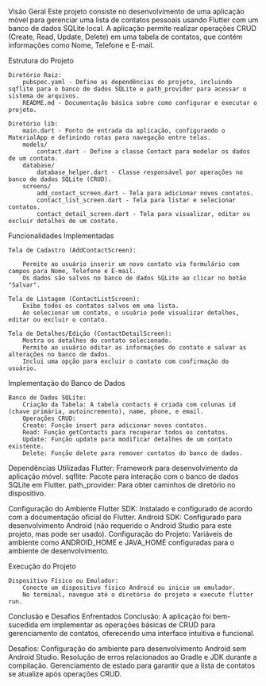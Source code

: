 Visão Geral
    Este projeto consiste no desenvolvimento de uma aplicação móvel para gerenciar uma lista de contatos pessoais usando Flutter com um banco de dados SQLite local. A aplicação permite realizar operações CRUD (Create, Read, Update, Delete) em uma tabela de contatos, que contém informações como Nome, Telefone e E-mail.

Estrutura do Projeto

    Diretório Raiz:
        pubspec.yaml - Define as dependências do projeto, incluindo sqflite para o banco de dados SQLite e path_provider para acessar o sistema de arquivos.
        README.md - Documentação básica sobre como configurar e executar o projeto.

    Diretório lib:
        main.dart - Ponto de entrada da aplicação, configurando o MaterialApp e definindo rotas para navegação entre telas.
        models/
            contact.dart - Define a classe Contact para modelar os dados de um contato.
        database/
            database_helper.dart - Classe responsável por operações no banco de dados SQLite (CRUD).
        screens/
            add_contact_screen.dart - Tela para adicionar novos contatos.
            contact_list_screen.dart - Tela para listar e selecionar contatos.
            contact_detail_screen.dart - Tela para visualizar, editar ou excluir detalhes de um contato.

Funcionalidades Implementadas

    Tela de Cadastro (AddContactScreen):

        Permite ao usuário inserir um novo contato via formulário com campos para Nome, Telefone e E-mail.
        Os dados são salvos no banco de dados SQLite ao clicar no botão "Salvar".
        
    Tela de Listagem (ContactListScreen):
        Exibe todos os contatos salvos em uma lista.
        Ao selecionar um contato, o usuário pode visualizar detalhes, editar ou excluir o contato.

    Tela de Detalhes/Edição (ContactDetailScreen):
        Mostra os detalhes do contato selecionado.
        Permite ao usuário editar as informações do contato e salvar as alterações no banco de dados.
        Inclui uma opção para excluir o contato com confirmação do usuário.

Implementação do Banco de Dados

    Banco de Dados SQLite:
        Criação da Tabela: A tabela contacts é criada com colunas id (chave primária, autoincremento), name, phone, e email.
        Operações CRUD:
        Create: Função insert para adicionar novos contatos.
        Read: Função getContacts para recuperar todos os contatos.
        Update: Função update para modificar detalhes de um contato existente.
        Delete: Função delete para remover contatos do banco de dados.

Dependências Utilizadas
    Flutter: Framework para desenvolvimento da aplicação móvel.
    sqflite: Pacote para interação com o banco de dados SQLite em Flutter.
    path_provider: Para obter caminhos de diretório no dispositivo.

Configuração do Ambiente
    Flutter SDK: Instalado e configurado de acordo com a documentação oficial do Flutter.
    Android SDK: Configurado para desenvolvimento Android (não requerido o Android Studio para este projeto, mas pode ser usado).
    Configuração do Projeto: Variáveis de ambiente como ANDROID_HOME e JAVA_HOME configuradas para o ambiente de desenvolvimento.

Execução do Projeto

    Dispositivo Físico ou Emulador: 
        Conecte um dispositivo físico Android ou inicie um emulador.
        No terminal, navegue até o diretório do projeto e execute flutter run.

Conclusão e Desafios Enfrentados
    Conclusão: A aplicação foi bem-sucedida em implementar as operações básicas de CRUD para gerenciamento de contatos, oferecendo uma interface intuitiva e funcional.

Desafios:
    Configuração do ambiente para desenvolvimento Android sem Android Studio.
    Resolução de erros relacionados ao Gradle e JDK durante a compilação.
    Gerenciamento de estado para garantir que a lista de contatos se atualize após operações CRUD.